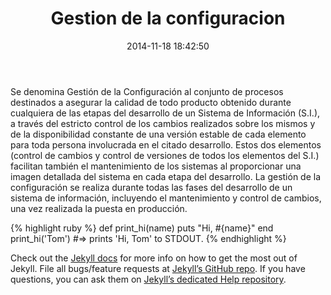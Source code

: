 ﻿---
layout: post
title:  "Gestion de la configuracion"
date:   2014-11-18 18:42:50
categories: INGENIERIA DEL SOFTWARE
---
Se denomina Gestión de la Configuración al conjunto de procesos destinados a asegurar la calidad de todo producto obtenido durante cualquiera de las etapas del desarrollo de un Sistema de Información (S.I.), a través del estricto control de los cambios realizados sobre los mismos y de la disponibilidad constante de una versión estable de cada elemento para toda persona involucrada en el citado desarrollo. Estos dos elementos (control de cambios y control de versiones de todos los elementos del S.I.) facilitan también el mantenimiento de los sistemas al proporcionar una imagen detallada del sistema en cada etapa del desarrollo. La gestión de la configuración se realiza durante todas las fases del desarrollo de un sistema de información, incluyendo el mantenimiento y control de cambios, una vez realizada la puesta en producción.

{% highlight ruby %}
def print_hi(name)
  puts "Hi, #{name}"
end
print_hi('Tom')
#=> prints 'Hi, Tom' to STDOUT.
{% endhighlight %}

Check out the [Jekyll docs][jekyll] for more info on how to get the most out of Jekyll. File all bugs/feature requests at [Jekyll’s GitHub repo][jekyll-gh]. If you have questions, you can ask them on [Jekyll’s dedicated Help repository][jekyll-help].

[jekyll]:      http://jekyllrb.com
[jekyll-gh]:   https://github.com/jekyll/jekyll
[jekyll-help]: https://github.com/jekyll/jekyll-help
